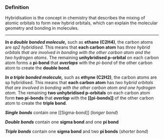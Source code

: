 ### Definition
Hybridisation is the concept in chemistry that describes the mixing of atomic orbitals to form new hybrid orbitals, which can explain the molecular geometry and bonding in molecules.

---

***In a double bonded molecule,*** such as **ethane (C2H4)**, the carbon atoms are *sp2 hybridised*. This means that **each carbon atom** has *three hybrid orbitals that are involved in bonding with the other carbon atom and the two hydrogen atoms*. The remaining **unhybridised p-orbital** on each carbon atom forms a **pi-bond** that ***overlaps*** with the *pi-bond* of the other carbon atom to create the **double bond**.

***In a triple bonded molecule,*** such as **ethyne (C2H2)**, the carbon atoms are sp hybridised. This means that **each carbon atom** has *two hybrid orbitals that are involved in bonding with the other carbon atom and one hydrogen atom.* The remaining **two unhybridised p-orbitals** on each carbon atom form **two pi-bonds** that ***overlap*** with the **[[pi-bonds]]** of the other carbon atom to create the **triple bond**.

***Single bonds*** contain one [[Sigma-bond]] (*longer bond*)

***Double bonds*** contain one **sigma bond** and one **pi bond**

***Triple bonds*** contain one **sigma bond** and two **pi bonds** (*shorter bond*)




